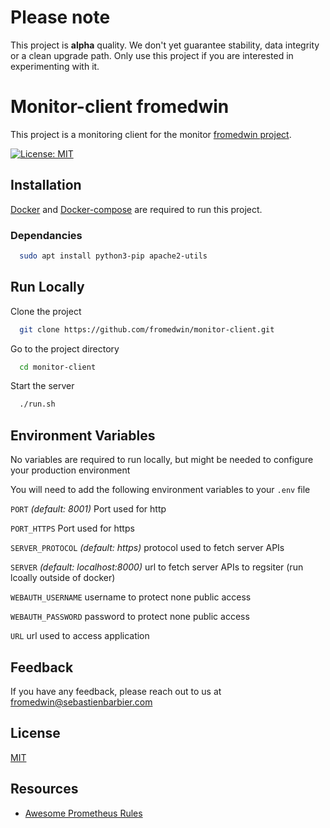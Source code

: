 # Please note

This project is **alpha** quality. We don't yet guarantee stability, data integrity or a clean upgrade path. Only use this project if you are interested in experimenting with it.

# Monitor-client fromedwin

This project is a monitoring client for the monitor [fromedwin project](https://github.com/fromedwin/monitor).

[![License: MIT](https://img.shields.io/badge/License-MIT-green.svg)](https://github.com/fromedwin/monitor-client/blob/main/LICENSE)

## Installation

[Docker](https://www.docker.com/) and [Docker-compose](https://docs.docker.com/compose/) are required to run this project.

### Dependancies

```bash
  sudo apt install python3-pip apache2-utils
```

## Run Locally

Clone the project

```bash
  git clone https://github.com/fromedwin/monitor-client.git
```

Go to the project directory

```bash
  cd monitor-client
```

Start the server

```bash
  ./run.sh
```
  
## Environment Variables

No variables are required to run locally, but might be needed to configure your production environment

You will need to add the following environment variables to your `.env` file

`PORT` *(default: 8001)* Port used for http 

`PORT_HTTPS` Port used for https

`SERVER_PROTOCOL`  *(default: https)* protocol used to fetch server APIs

`SERVER`  *(default: localhost:8000)* url to fetch server APIs to regsiter (run lcoally outside of docker)

`WEBAUTH_USERNAME` username to protect none public access

`WEBAUTH_PASSWORD` password to protect none public access

`URL` url used to access application

  
## Feedback

If you have any feedback, please reach out to us at fromedwin@sebastienbarbier.com

  
## License

[MIT](https://choosealicense.com/licenses/mit/)


## Resources

- [Awesome Prometheus Rules](https://awesome-prometheus-alerts.grep.to/rules.html)
